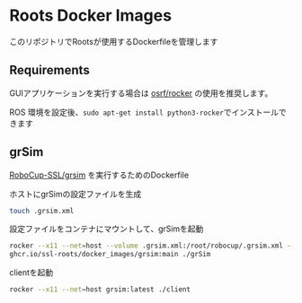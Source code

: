 
# Roots Docker Images

このリポジトリでRootsが使用するDockerfileを管理します

## Requirements

GUIアプリケーションを実行する場合は
[osrf/rocker](https://github.com/osrf/rocker)
の使用を推奨します。

ROS 環境を設定後、`sudo apt-get install python3-rocker`でインストールできます

## grSim

[RoboCup-SSL/grsim](https://github.com/RoboCup-SSL/grSim)
を実行するためのDockerfile

ホストにgrSimの設定ファイルを生成

```sh
touch .grsim.xml
```

設定ファイルをコンテナにマウントして、grSimを起動

```sh
rocker --x11 --net=host --volume .grsim.xml:/root/robocup/.grsim.xml -- \
ghcr.io/ssl-roots/docker_images/grsim:main ./grSim
```

clientを起動

```sh
rocker --x11 --net=host grsim:latest ./client
```
